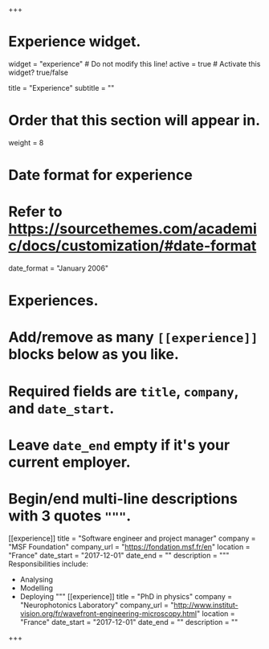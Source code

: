 +++
# Experience widget.
widget = "experience"  # Do not modify this line!
active = true  # Activate this widget? true/false

title = "Experience"
subtitle = ""

# Order that this section will appear in.
weight = 8

# Date format for experience
#   Refer to https://sourcethemes.com/academic/docs/customization/#date-format
date_format = "January 2006"

# Experiences.
#   Add/remove as many `[[experience]]` blocks below as you like.
#   Required fields are `title`, `company`, and `date_start`.
#   Leave `date_end` empty if it's your current employer.
#   Begin/end multi-line descriptions with 3 quotes `"""`.
[[experience]]
  title = "Software engineer and project manager"
  company = "MSF Foundation"
  company_url = "https://fondation.msf.fr/en"
  location = "France"
  date_start = "2017-12-01"
  date_end = ""
  description = """
  Responsibilities include:

  * Analysing
  * Modelling
  * Deploying
  """
[[experience]]
  title = "PhD in physics"
  company = "Neurophotonics Laboratory"
  company_url = "http://www.institut-vision.org/fr/wavefront-engineering-microscopy.html"
  location = "France"
  date_start = "2017-12-01"
  date_end = ""
  description = ""

+++
